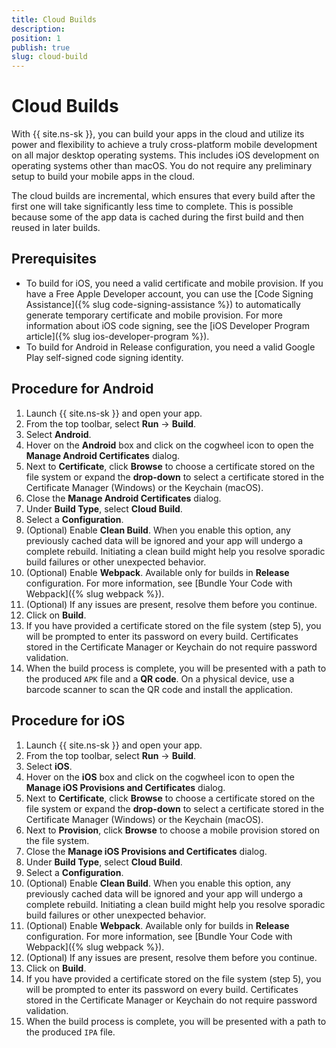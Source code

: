 ```yaml
---
title: Cloud Builds
description: 
position: 1
publish: true
slug: cloud-build
---
```


# Cloud Builds

With {{ site.ns-sk }}, you can build your apps in the cloud and utilize its power and flexibility to achieve a truly cross-platform mobile development on all major desktop operating systems. This includes iOS development on operating systems other than macOS. You do not require any preliminary setup to build your mobile apps in the cloud.

The cloud builds are incremental, which ensures that every build after the first one will take significantly less time to complete. This is possible because some of the app data is cached during the first build and then reused in later builds. 

## Prerequisites

* To build for iOS, you need a valid certificate and mobile provision. If you have a Free Apple Developer account, you can use the [Code Signing Assistance]({% slug code-signing-assistance %}) to automatically generate temporary certificate and mobile provision. For more information about iOS code signing, see the [iOS Developer Program article]({% slug ios-developer-program %}).
* To build for Android in Release configuration, you need a valid Google Play self-signed code signing identity.

## Procedure for Android

1. Launch {{ site.ns-sk }} and open your app.
1. From the top toolbar, select **Run** &#8594; **Build**.
1. Select **Android**.
1. Hover on the **Android** box and click on the cogwheel icon to open the **Manage Android Certificates** dialog. 
1. Next to **Certificate**, click **Browse** to choose a certificate stored on the file system or expand the **drop-down** to select a certificate stored in the Certificate Manager (Windows) or the Keychain (macOS).
1. Close the **Manage Android Certificates** dialog.
1. Under **Build Type**, select **Cloud Build**.
1. Select a **Configuration**.
1. (Optional) Enable **Clean Build**. When you enable this option, any previously cached data will be ignored and your app will undergo a complete rebuild. Initiating a clean build might help you resolve sporadic build failures or other unexpected behavior. 
1. (Optional) Enable **Webpack**. Available only for builds in **Release** configuration. For more information, see [Bundle Your Code with Webpack]({% slug webpack %}).
1. (Optional) If any issues are present, resolve them before you continue.
1. Click on **Build**.
1. If you have provided a certificate stored on the file system (step 5), you will be prompted to enter its password on every build. Certificates stored in the Certificate Manager or Keychain do not require password validation. 
1. When the build process is complete, you will be presented with a path to the produced `APK` file and a **QR code**. On a physical device, use a barcode scanner to scan the QR code and install the application. 

## Procedure for iOS

1. Launch {{ site.ns-sk }} and open your app.
1. From the top toolbar, select **Run** &#8594; **Build**.
1. Select **iOS**.
1. Hover on the **iOS** box and click on the cogwheel icon to open the **Manage iOS Provisions and Certificates** dialog. 
1. Next to **Certificate**, click **Browse** to choose a certificate stored on the file system or expand the **drop-down** to select a certificate stored in the Certificate Manager (Windows) or the Keychain (macOS).
1. Next to **Provision**, click **Browse** to choose a mobile provision stored on the file system.
1. Close the **Manage iOS Provisions and Certificates** dialog.
1. Under **Build Type**, select **Cloud Build**.
1. Select a **Configuration**.
1. (Optional) Enable **Clean Build**. When you enable this option, any previously cached data will be ignored and your app will undergo a complete rebuild. Initiating a clean build might help you resolve sporadic build failures or other unexpected behavior. 
1. (Optional) Enable **Webpack**. Available only for builds in **Release** configuration. For more information, see [Bundle Your Code with Webpack]({% slug webpack %}).
1. (Optional) If any issues are present, resolve them before you continue.
1. Click on **Build**.
1. If you have provided a certificate stored on the file system (step 5), you will be prompted to enter its password on every build. Certificates stored in the Certificate Manager or Keychain do not require password validation. 
1. When the build process is complete, you will be presented with a path to the produced `IPA` file.

